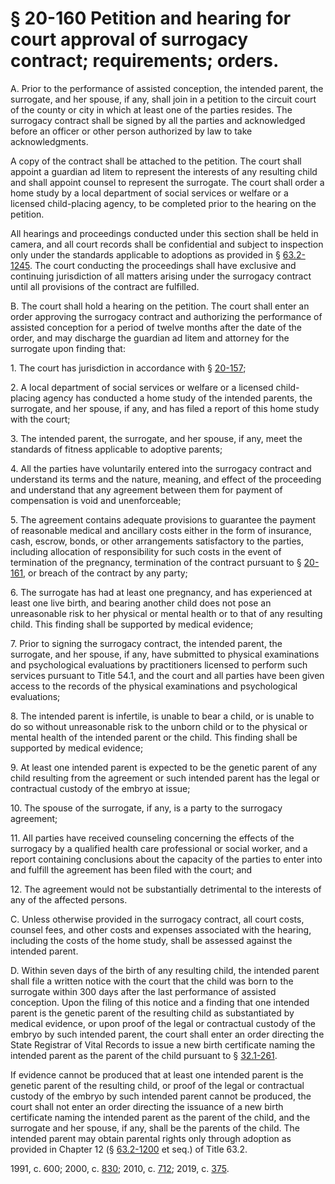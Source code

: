 # § 20-160 Petition and hearing for court approval of surrogacy contract; requirements; orders.

<p>A. Prior to the performance of assisted conception, the intended parent, the surrogate, and her spouse, if any, shall join in a petition to the circuit court of the county or city in which at least one of the parties resides. The surrogacy contract shall be signed by all the parties and acknowledged before an officer or other person authorized by law to take acknowledgments.</p><p>A copy of the contract shall be attached to the petition. The court shall appoint a guardian ad litem to represent the interests of any resulting child and shall appoint counsel to represent the surrogate. The court shall order a home study by a local department of social services or welfare or a licensed child-placing agency, to be completed prior to the hearing on the petition.</p><p>All hearings and proceedings conducted under this section shall be held in camera, and all court records shall be confidential and subject to inspection only under the standards applicable to adoptions as provided in § <a href='/vacode/63.2-1245/'>63.2-1245</a>. The court conducting the proceedings shall have exclusive and continuing jurisdiction of all matters arising under the surrogacy contract until all provisions of the contract are fulfilled.</p><p>B. The court shall hold a hearing on the petition. The court shall enter an order approving the surrogacy contract and authorizing the performance of assisted conception for a period of twelve months after the date of the order, and may discharge the guardian ad litem and attorney for the surrogate upon finding that:</p><p>1. The court has jurisdiction in accordance with § <a href='/vacode/20-157/'>20-157</a>;</p><p>2. A local department of social services or welfare or a licensed child-placing agency has conducted a home study of the intended parents, the surrogate, and her spouse, if any, and has filed a report of this home study with the court;</p><p>3. The intended parent, the surrogate, and her spouse, if any, meet the standards of fitness applicable to adoptive parents;</p><p>4. All the parties have voluntarily entered into the surrogacy contract and understand its terms and the nature, meaning, and effect of the proceeding and understand that any agreement between them for payment of compensation is void and unenforceable;</p><p>5. The agreement contains adequate provisions to guarantee the payment of reasonable medical and ancillary costs either in the form of insurance, cash, escrow, bonds, or other arrangements satisfactory to the parties, including allocation of responsibility for such costs in the event of termination of the pregnancy, termination of the contract pursuant to § <a href='/vacode/20-161/'>20-161</a>, or breach of the contract by any party;</p><p>6. The surrogate has had at least one pregnancy, and has experienced at least one live birth, and bearing another child does not pose an unreasonable risk to her physical or mental health or to that of any resulting child. This finding shall be supported by medical evidence;</p><p>7. Prior to signing the surrogacy contract, the intended parent, the surrogate, and her spouse, if any, have submitted to physical examinations and psychological evaluations by practitioners licensed to perform such services pursuant to Title 54.1, and the court and all parties have been given access to the records of the physical examinations and psychological evaluations;</p><p>8. The intended parent is infertile, is unable to bear a child, or is unable to do so without unreasonable risk to the unborn child or to the physical or mental health of the intended parent or the child. This finding shall be supported by medical evidence;</p><p>9. At least one intended parent is expected to be the genetic parent of any child resulting from the agreement or such intended parent has the legal or contractual custody of the embryo at issue;</p><p>10. The spouse of the surrogate, if any, is a party to the surrogacy agreement;</p><p>11. All parties have received counseling concerning the effects of the surrogacy by a qualified health care professional or social worker, and a report containing conclusions about the capacity of the parties to enter into and fulfill the agreement has been filed with the court; and</p><p>12. The agreement would not be substantially detrimental to the interests of any of the affected persons.</p><p>C. Unless otherwise provided in the surrogacy contract, all court costs, counsel fees, and other costs and expenses associated with the hearing, including the costs of the home study, shall be assessed against the intended parent.</p><p>D. Within seven days of the birth of any resulting child, the intended parent shall file a written notice with the court that the child was born to the surrogate within 300 days after the last performance of assisted conception. Upon the filing of this notice and a finding that one intended parent is the genetic parent of the resulting child as substantiated by medical evidence, or upon proof of the legal or contractual custody of the embryo by such intended parent, the court shall enter an order directing the State Registrar of Vital Records to issue a new birth certificate naming the intended parent as the parent of the child pursuant to § <a href='/vacode/32.1-261/'>32.1-261</a>.</p><p>If evidence cannot be produced that at least one intended parent is the genetic parent of the resulting child, or proof of the legal or contractual custody of the embryo by such intended parent cannot be produced, the court shall not enter an order directing the issuance of a new birth certificate naming the intended parent as the parent of the child, and the surrogate and her spouse, if any, shall be the parents of the child. The intended parent may obtain parental rights only through adoption as provided in Chapter 12 (§ <a href='/vacode/63.2-1200/'>63.2-1200</a> et seq.) of Title 63.2.</p><p>1991, c. 600; 2000, c. <a href='http://lis.virginia.gov/cgi-bin/legp604.exe?001+ful+CHAP0830'>830</a>; 2010, c. <a href='http://lis.virginia.gov/cgi-bin/legp604.exe?101+ful+CHAP0712'>712</a>; 2019, c. <a href='http://lis.virginia.gov/cgi-bin/legp604.exe?191+ful+CHAP0375'>375</a>.</p>